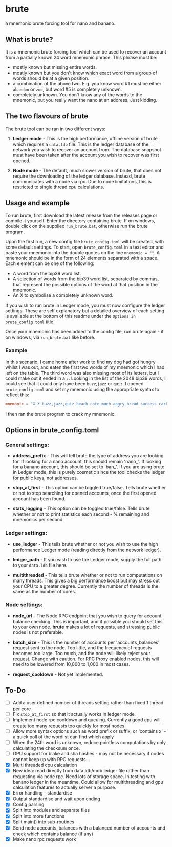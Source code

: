 # brute
a mnemonic brute forcing tool for nano and banano.

## What is brute?
It is a mnemonic brute forcing tool which can be used to recover an account from a partially known 24 word mnemonic phrase. This phrase must be:
- mostly known but missing entire words.
- mostly known but you don't know which exact word from a group of words should be at a given position.
- a combination of the above two. E.g. you know word #1 must be either `abandon` or `zoo`, but word #5 is completely unknown. 
- completely unknown. You don't know any of the words to the mnemonic, but you really want the nano at an address. Just kidding.

## The two flavours of brute
The brute tool can be ran in two different ways:
1. **Ledger mode** - This is the high performance, offline version of brute which requires a `data.ldb` file. This is the ledger database of the network you wish to recover an account from. The database snapshot must have been taken after the account you wish to recover was first opened.

2. **Node mode** - The default, much slower version of brute, that does not require the downloading of the ledger database. Instead, brute communicates with a node via rpc. Due to node limitations, this is restricted to single thread cpu calculations.

## Usage and example
To run brute, first download the latest release from the releases page or compile it yourself. Enter the directory containing brute. If on windows, double click on the supplied `run_brute.bat`, otherwise run the brute program.

Upon the first run, a new config file `brute_config.toml` will be created, with some default settings. To start, open `brute_config.toml` in a text editor and paste your mnemonic into the double quotes on the line `mnemonic = ""`. A mnemonic should be in the form of 24 elements separated with a space. Each element can be one of the following:
- A word from the bip39 word list.
- A selection of words from the bip39 word list, separated by commas, that represent the possible options of the word at that position in the mnemonic.
- An X to symbolise a completely unknown word.

If you wish to run brute in Ledger mode, you must now configure the ledger settings. These are self explanatory but a detailed overview of each setting is available at the bottom of this readme under the `Options in brute_config.toml` title.

Once your mnemonic has been added to the config file, run brute again - if on windows, via `run_brute.bat` like before.

### Example
In this scenario, I came home after work to find my dog had got hungry whilst I was out, and eaten the first two words of my mnemonic which I had left on the table. The third word was also missing most of its letters, but I could make out it ended in a `z`. Looking in the list of the 2048 bip39 words, I could see that it could only have been `buzz`,`jazz` or `quiz`. I opened `brute_config.toml` and set my mnemonic using the appropriate syntax to reflect this:
```TOML
mnemonic = "X X buzz,jazz,quiz beach note much angry bread success carbon recall buddy fabric replace attack fruit ghost marine rural bubble spawn stem empty apart"
```
I then ran the brute program to crack my mnemonic.

## Options in brute_config.toml
### General settings:
- **address_prefix** - This will tell brute the type of address you are looking for. If looking for a nano account, this should remain 'nano_'. If looking for a banano account, this should be set to 'ban_'. If you are using brute in Ledger mode, this is purely cosmetic since the tool checks the ledger for public keys, not addresses.

- **stop_at_first** - This option can be toggled true/false. Tells brute whether or not to stop searching for opened accounts, once the first opened account has been found.

- **stats_logging** - This option can be toggled true/false. Tells brute whether or not to print statistics each second - % remaining and mnemonics per second.


### Ledger settings:
- **use_ledger** - This tells brute whether or not you wish to use the high performance Ledger mode (reading directly from the network ledger). 

- **ledger_path** - If you wish to use the Ledger mode, supply the full path to your `data.ldb` file here.

- **multithreaded** - This tells brute whether or not to run computations on many threads. This gives a big performance boost but may stress out your CPU to a greater degree. Currently the number of threads is the same as the number of cores.


### Node settings:
- **node_url** - The Node RPC endpoint that you wish to query for account balance checking. This is important, and if possible you should set this to your own node. **brute** makes a lot of requests, and stressing public nodes is not preferable.

- **batch_size** - This is the number of accounts per 'accounts_balances' request sent to the node. Too little, and the frequency of requests becomes too large. Too much, and the node will likely reject your request. Change with caution. For RPC Proxy enabled nodes, this will need to be lowered from 10,000 to 1,000 in most cases.

- **request_cooldown** - Not yet implemented.

## To-Do
- [ ] Add a user defined number of threads setting rather than fixed 1 thread per core
- [ ] Fix `stop_at_first` so that it actually works in ledger mode.
- [ ] Implement node rpc cooldown and queuing. Currently a good cpu will create too many requests too quickly for most nodes.
- [ ] Allow more syntax options such as word prefix or suffix, or 'contains x' - a quick poll of the wordlist can find which apply
- [ ] When the 24th word is unknown, reduce pointless computations by only calculating the checksum once.
- [ ] GPU support for blake and sha hashes - may not be necessary if nodes cannot keep up with RPC requests...
- [x] Multi threaded cpu calculation
- [x] New idea: read directly from data.ldb/mdb ledger file rather than requesting via node rpc. Need lots of storage space. In testing with banano ledger in the meantime. Could allow for multithreading and gpu calculation features to actually server a purpose.
- [x] Error handling - standardise
- [x] Output standardise and wait upon ending
- [x] Config parsing
- [x] Split into modules and separate files
- [x] Split into more functions
- [x] Split main() into sub-routines
- [x] Send node accounts_balances with a balanced number of accounts and check which contains balance (if any)
- [x] Make nano rpc requests work
